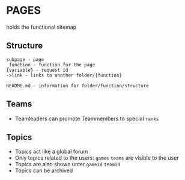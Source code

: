 # PAGES
holds the functional sitemap

## Structure

```
subpage - page
_function - function for the page
{variable} - request id
->link - links to another folder/{function}

README.md - information for folder/function/structure

```


## Teams
- Teamleaders can promote Teammembers to special `ranks`

## Topics
- Topics act like a global forum
- Only topics related to the users: `games` `teams` are visible to the user
- Topics are also shown unter `gameId` `teamId`
- Topics can be archived

